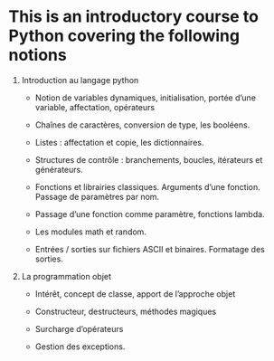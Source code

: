 # This is an introductory course to Python covering the following notions

1. Introduction au langage python

	* Notion de variables dynamiques, initialisation, portée d’une  
variable, affectation, opérateurs

	* Chaînes de caractères, conversion de type, les booléens.

	* Listes : affectation et copie, les dictionnaires.

	* Structures de contrôle : branchements, boucles, itérateurs et générateurs.

	* Fonctions et librairies classiques. Arguments d’une fonction.  
Passage de paramètres par nom.

	* Passage d’une fonction comme paramètre, fonctions lambda.

	* Les modules math et random.

	* Entrées / sorties sur fichiers ASCII et binaires. Formatage des sorties.

2. La programmation objet

	* Intérêt, concept de classe, apport de l’approche objet

	* Constructeur, destructeurs, méthodes magiques

	* Surcharge d’opérateurs

	* Gestion des exceptions.
